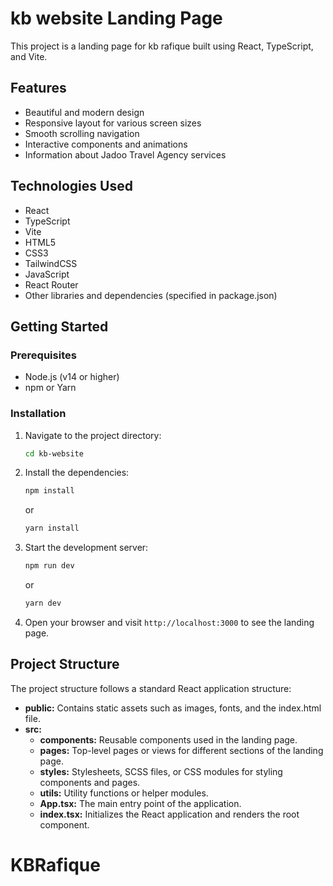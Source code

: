 

# kb website Landing Page

This project is a landing page for kb rafique  built using React, TypeScript, and Vite.

## Features

- Beautiful and modern design
- Responsive layout for various screen sizes
- Smooth scrolling navigation
- Interactive components and animations
- Information about Jadoo Travel Agency services

## Technologies Used

- React
- TypeScript
- Vite
- HTML5
- CSS3
- TailwindCSS
- JavaScript
- React Router
- Other libraries and dependencies (specified in package.json)

## Getting Started

### Prerequisites

- Node.js (v14 or higher)
- npm or Yarn

### Installation


1. Navigate to the project directory:

   ```bash
   cd kb-website
   ```

3. Install the dependencies:

   ```bash
   npm install
   ```

   or

   ```bash
   yarn install
   ```

4. Start the development server:

   ```bash
   npm run dev
   ```

   or

   ```bash
   yarn dev
   ```

5. Open your browser and visit `http://localhost:3000` to see the landing page.

## Project Structure

The project structure follows a standard React application structure:

- **public:** Contains static assets such as images, fonts, and the index.html file.
- **src:**
  - **components:** Reusable components used in the landing page.
  - **pages:** Top-level pages or views for different sections of the landing page.
  - **styles:** Stylesheets, SCSS files, or CSS modules for styling components and pages.
  - **utils:** Utility functions or helper modules.
  - **App.tsx:** The main entry point of the application.
  - **index.tsx:** Initializes the React application and renders the root component.



# KBRafique
